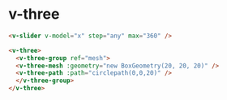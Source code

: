 <script setup>
  import { watch } from 'vue'
  import { BoxGeometry } from 'three'
  const mesh = $ref()
  const x = $ref(0)
  watch(() => x, () => {
    mesh.mesh.rotation.y = x / 360 * Math.PI
    mesh.update();
  })
</script>

# v-three

```md
<v-slider v-model="x" step="any" max="360" />

<v-three>
  <v-three-group ref="mesh">
  <v-three-mesh :geometry="new BoxGeometry(20, 20, 20)" />
  <v-three-path :path="circlepath(0,0,20)" />
  </v-three-group>
</v-three>
```
